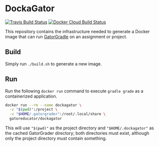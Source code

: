 # DockaGator

[![Travis Build Status](https://travis-ci.com/GatorEducator/dockagator.svg?branch=master)](https://travis-ci.com/GatorEducator/dockagator)
[![Docker Cloud Build Status](https://img.shields.io/docker/cloud/build/gatoreducator/dockagator.svg?style=popout)](https://hub.docker.com/r/gatoreducator/dockagator)

This repository contains the infrastructure needed to generate a Docker image
that can run [GatorGradle](https://github.com/GatorEducator/gatorgradle)
on an assignment or project.

## Build

Simply run `./build.sh` to generate a new image.

## Run

Run the following `docker run` command to execute `gradle grade` as a
containerized application.

```bash
docker run --rm --name dockagator \
  -v "$(pwd)":/project \
  -v "$HOME/.gatorgrader":/root/.local/share \
  gatoreducator/dockagator
```

This will use `"$(pwd)"` as the project directory and `"$HOME/.dockagator"` as
the cached GatorGrader directory; both directories must exist, although only the
project directory must contain something.
